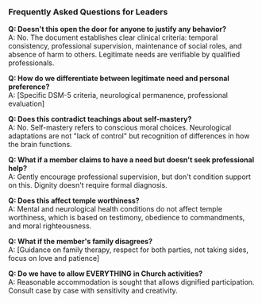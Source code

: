 ### Frequently Asked Questions for Leaders

**Q: Doesn't this open the door for anyone to justify any behavior?**</BR>
A: No. The document establishes clear clinical criteria: temporal consistency, professional supervision, maintenance of social roles, and absence of harm to others. Legitimate needs are verifiable by qualified professionals.

**Q: How do we differentiate between legitimate need and personal preference?**</BR>
A: [Specific DSM-5 criteria, neurological permanence, professional evaluation]

**Q: Does this contradict teachings about self-mastery?**</BR>
A: No. Self-mastery refers to conscious moral choices. Neurological adaptations are not "lack of control" but recognition of differences in how the brain functions.

**Q: What if a member claims to have a need but doesn't seek professional help?**</BR>
A: Gently encourage professional supervision, but don't condition support on this. Dignity doesn't require formal diagnosis.

**Q: Does this affect temple worthiness?**</BR>
A: Mental and neurological health conditions do not affect temple worthiness, which is based on testimony, obedience to commandments, and moral righteousness.

**Q: What if the member's family disagrees?**</BR>
A: [Guidance on family therapy, respect for both parties, not taking sides, focus on love and patience]

**Q: Do we have to allow EVERYTHING in Church activities?**</BR>
A: Reasonable accommodation is sought that allows dignified participation. Consult case by case with sensitivity and creativity.

